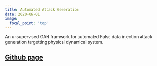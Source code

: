 ```yaml
---
title: Automated Attack Generation
date: 2020-06-01
image:
  focal_point: 'top'
---
```


An unsupervised GAN framwork for automated False data injection attack generation targetting physical dynamical system.


## [Github page](https://github.com/ZYblend/Resilient_WDS_AutoAttackGen)


